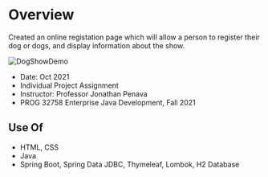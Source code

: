 # Overview
Created an online registation page which will allow a person to register their dog or dogs, and display information about the show.


![DogShowDemo](https://user-images.githubusercontent.com/84524297/140241275-7cf9e6ec-cad9-405c-8cef-27c085a24a9c.gif)


- Date: Oct 2021
- Individual Project Assignment
- Instructor: Professor Jonathan Penava
- PROG 32758 Enterprise Java Development, Fall 2021

## Use Of
- HTML, CSS
- Java
- Spring Boot, Spring Data JDBC, Thymeleaf, Lombok, H2 Database
